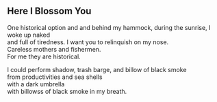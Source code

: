 Here I Blossom You
------------------
One historical option and and behind my hammock, during the sunrise, I woke up naked  
and full of tiredness. I want you to relinquish on my nose.  
Careless mothers and fishermen.  
For me they are historical.  
  
I could perform shadow, trash barge, and billow of black smoke  
from productivities and sea shells  
with a dark umbrella  
with billowss of black smoke in my breath.  

